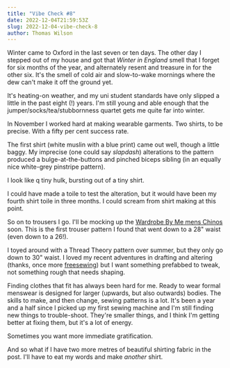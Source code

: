 ```yaml
---
title: "Vibe Check #8"
date: 2022-12-04T21:59:53Z
slug: 2022-12-04-vibe-check-8
author: Thomas Wilson
---
```


Winter came to Oxford in the last seven or ten days.  The other day I stepped out of my house and got that _Winter in England_ smell that I forget for six months of the year, and alternately resent and treasure in for the other six.  It's the smell of cold air and slow-to-wake mornings where the dew can't make it off the ground yet. 

It's heating-on weather, and my uni student standards have only slipped a little in the past eight (!) years.  I'm still young and able enough that the jumper/socks/tea/stubbornness quartet gets me quite far into winter.  

In November I worked hard at making wearable garments.  Two shirts, to be precise.  With a fifty per cent success rate.  

The first shirt (white muslin with a blue print) came out well, though a little baggy.  My imprecise (one could say _slapdash_) alterations to the pattern produced a bulge-at-the-buttons and pinched biceps sibling (in an equally nice white-grey pinstripe pattern).  

I look like q tiny hulk, bursting out of a tiny shirt.

I could have made a toile to test the alteration, but it would have been my fourth shirt toile in three months. I could scream from shirt making at this point. 

So on to trousers I go.  I'll be mocking up the [Wardrobe By Me mens Chinos](https://wardrobebyme.com/products/chino-pants-sewing-pattern) soon.  This is the first trouser pattern I found that went down to a 28" waist (even down to a 26!).  

I toyed around with a Thread Theory pattern over summer, but they only go down to 30" waist.  I loved my recent adventures in drafting and altering (thanks, once more [freesewing](https://www.freesewing.org)) but I want something prefabbed to tweak, not something rough that needs shaping.  

Finding clothes that fit has always been hard for me.  Ready to wear formal menswear is designed for larger (upwards, but also outwards) bodies.  The skills to make, and then change, sewing patterns is a lot.  It's been a year and a half since I picked up my first sewing machine and I'm still finding new things to trouble-shoot.  They're smaller things, and I think I'm getting better at fixing them, but it's a lot of energy.  

Sometimes you want more immediate gratification.

And so what if I have two more metres of beautiful shirting fabric in the post.  I'll have to eat my words and make _another_ shirt.




